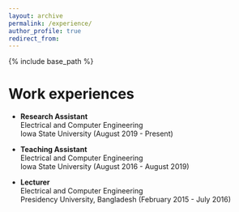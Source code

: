 ```yaml
---
layout: archive
permalink: /experience/
author_profile: true
redirect_from:
---
```


{% include base_path %}

Work experiences
======
* **Research Assistant** <br/> Electrical and Computer Engineering <br/> Iowa State University (August 2019 - Present)

* **Teaching Assistant** <br/> Electrical and Computer Engineering <br/> Iowa State University (August 2016 - August 2019)

* **Lecturer** <br/> Electrical and Computer Engineering <br/> Presidency University, Bangladesh (February 2015 - July 2016)
